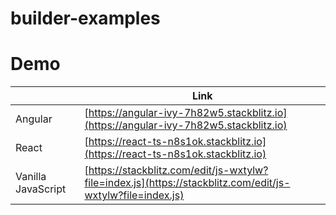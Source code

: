 # builder-examples

# Demo

| | Link |
-- | -- 
Angular| [https://angular-ivy-7h82w5.stackblitz.io](https://angular-ivy-7h82w5.stackblitz.io)
React | [https://react-ts-n8s1ok.stackblitz.io](https://react-ts-n8s1ok.stackblitz.io)
Vanilla JavaScript | [https://stackblitz.com/edit/js-wxtylw?file=index.js](https://stackblitz.com/edit/js-wxtylw?file=index.js)
